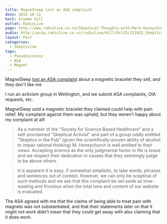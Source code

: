 ```yaml
---
title: MagneSleep lost an ASA complaint
date: 2015-10-11
host: Graeme Hill
outlet: RadioLive
page: http://www.radiolive.co.nz/Skeptical-Thoughts-with-Mark-Honeychurch/tabid/506/articleID/102360/Default.aspx
audio: http://prog.radiolive.co.nz/radiolive/Hill/Oct15/111015_Skeptical_Thoughts.mp3
layout: Post
categories:
  - Skepticism
tags:
  - Pseudoscience
  - ASA
  - Magnet
---
```


MagneSleep [lost an ASA complaint](http://asa.sbh.nz/complaint/15360) about a magnetic bracelet they sell, and they don't like me

<!-- more -->

I run an activism group in Wellington, and we submit ASA complaints, OIA requests, etc.

MagneSleep sold a magnetic bracelet they claimed could help with pain relief. My complaint against them was upheld, but they weren't happy about my complaint at all!

> As a member of the "Society for Science Based Healthcare" and a self-proclaimed "Skeptical Activist" and part of a group oddly entitled "Skeptics in the Pub" (given the scientifically-proven ability of alcohol to impair rational thinking) M. Honeychurch is well entitled to their views. Accepting science as the only judgmental factor in life is brave and we respect their dedication to causes that they seemingly judge to be above others.

> It is apparent it is easy, if somewhat simplistic, to take words, phrases and sentences out of context. However, we can only be sceptical of such methods and we ask that this complaint be set aside as time-wasting and frivolous when the total tone and content of our website is evaluated.

The ASA agreed with me that the claims of being able to treat pain with magnets was not substantiated, and that their statements later on that it might not work didn't mean that they could get away with also claiming that it does work.
